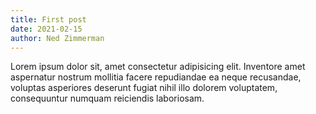 ```yaml
---
title: First post
date: 2021-02-15
author: Ned Zimmerman
---
```

Lorem ipsum dolor sit, amet consectetur adipisicing elit. Inventore amet aspernatur nostrum mollitia facere repudiandae ea neque recusandae, voluptas asperiores deserunt fugiat nihil illo dolorem voluptatem, consequuntur numquam reiciendis laboriosam.
